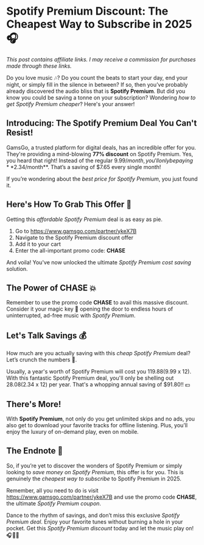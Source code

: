 # Spotify Premium Discount: The Cheapest Way to Subscribe in 2025 🎧

*This post contains affiliate links. I may receive a commission for purchases made through these links.*

Do you love music 🎶? Do you count the beats to start your day, end your night, or simply fill in the silence in between? If so, then you’ve probably already discovered the audio bliss that is **Spotify Premium**. But did you know you could be saving a tonne on your subscription? Wondering *how to get Spotify Premium cheaper*? Here's your answer!

## Introducing: The Spotify Premium Deal You Can't Resist! 

GamsGo, a trusted platform for digital deals, has an incredible offer for you. They're providing a mind-blowing **77% discount** on Spotify Premium. Yes, you heard that right! Instead of the regular $9.99/month, you'll only be paying **$2.34/month**. That’s a saving of $7.65 every single month! 

If you’re wondering about the *best price for Spotify Premium*, you just found it. 

## Here's How To Grab This Offer 🚀

Getting this *affordable Spotify Premium* deal is as easy as pie. 

1. Go to https://www.gamsgo.com/partner/ykeX7B 
2. Navigate to the Spotify Premium discount offer
3. Add it to your cart 
4. Enter the all-important promo code: **CHASE** 

And voila! You've now unlocked the ultimate *Spotify Premium cost saving* solution. 

## The Power of CHASE 💥

Remember to use the promo code **CHASE** to avail this massive discount. Consider it your magic key 🔑 opening the door to endless hours of uninterrupted, ad-free music with *Spotify Premium*. 

## Let's Talk Savings 💰

How much are you actually saving with this *cheap Spotify Premium* deal? Let’s crunch the numbers 🧮.

Usually, a year's worth of Spotify Premium will cost you $119.88 ($9.99 x 12). With this fantastic Spotify Premium deal, you'll only be shelling out $28.08 ($2.34 x 12) per year. That's a whopping annual saving of $91.80!! 💵

## There's More! 

With **Spotify Premium**, not only do you get unlimited skips and no ads, you also get to download your favorite tracks for offline listening. Plus, you’ll enjoy the luxury of on-demand play, even on mobile. 

## The Endnote 🎵

So, if you’re yet to discover the wonders of Spotify Premium or simply looking to *save money on Spotify Premium*, this offer is for you. This is genuinely the *cheapest way to subscribe* to Spotify Premium in 2025.

Remember, all you need to do is visit https://www.gamsgo.com/partner/ykeX7B and use the promo code **CHASE**, the ultimate *Spotify Premium coupon*. 

Dance to the rhythm of savings, and don’t miss this exclusive *Spotify Premium deal*. Enjoy your favorite tunes without burning a hole in your pocket. Get this *Spotify Premium discount* today and let the music play on! 🎧💃🕺
